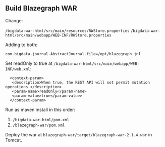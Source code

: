 ## Build Blazegraph WAR 

Change:

`/bigdata-war-html/src/main/resources/RWStore.properties`
`/bigdata-war-html/src/main/webapp/WEB-INF/RWStore.properties`

Adding to both: 

`com.bigdata.journal.AbstractJournal.file=/opt/blazegraph.jnl`

Set readOnly to true at `/bigdata-war-html/src/main/webapp/WEB-INF/web.xml`: 

```
  <context-param>
   <description>When true, the REST API will not permit mutation operations.</description>
   <param-name>readOnly</param-name>
   <param-value>true</param-value>
  </context-param>
```
   
Run as maven install in this order:
1. `/bigdata-war-html/pom.xml`
2. `/blazegraph-war/pom.xml`

Deploy the war at `blazegraph-war/target/blazegraph-war-2.1.4.war` in Tomcat.